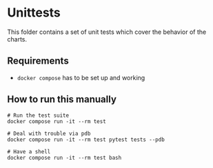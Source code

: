 # Unittests

This folder contains a set of unit tests which cover the behavior of the charts.


## Requirements

- `docker compose` has to be set up and working


## How to run this manually

```
# Run the test suite
docker compose run -it --rm test

# Deal with trouble via pdb
docker compose run -it --rm test pytest tests --pdb

# Have a shell
docker compose run -it --rm test bash
```
